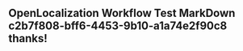 <properties
ms.topic="hero-topic"
ms.test1="hero-topic"
ms.test2="test"/>

## OpenLocalization Workflow Test MarkDown c2b7f808-bff6-4453-9b10-a1a74e2f90c8 thanks!
